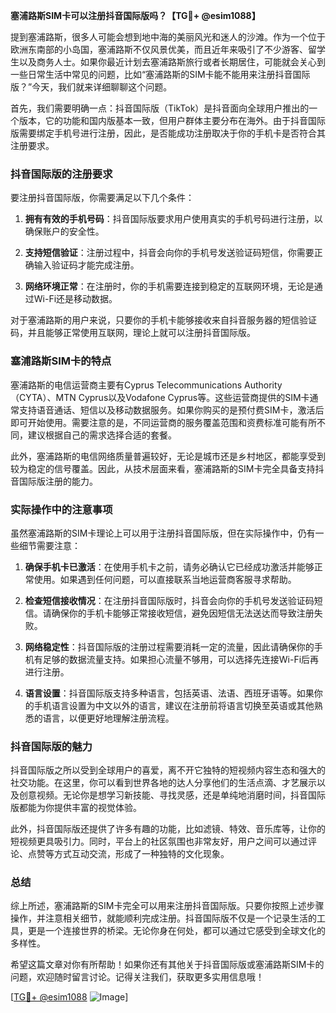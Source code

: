 **塞浦路斯SIM卡可以注册抖音国际版吗？【TG💪+ @esim1088】**

提到塞浦路斯，很多人可能会想到地中海的美丽风光和迷人的沙滩。作为一个位于欧洲东南部的小岛国，塞浦路斯不仅风景优美，而且近年来吸引了不少游客、留学生以及商务人士。如果你最近计划去塞浦路斯旅行或者长期居住，可能就会关心到一些日常生活中常见的问题，比如“塞浦路斯的SIM卡能不能用来注册抖音国际版？”今天，我们就来详细聊聊这个问题。

首先，我们需要明确一点：抖音国际版（TikTok）是抖音面向全球用户推出的一个版本，它的功能和国内版基本一致，但用户群体主要分布在海外。由于抖音国际版需要绑定手机号进行注册，因此，是否能成功注册取决于你的手机卡是否符合其注册要求。

### 抖音国际版的注册要求

要注册抖音国际版，你需要满足以下几个条件：

1. **拥有有效的手机号码**：抖音国际版要求用户使用真实的手机号码进行注册，以确保账户的安全性。
   
2. **支持短信验证**：注册过程中，抖音会向你的手机号发送验证码短信，你需要正确输入验证码才能完成注册。

3. **网络环境正常**：在注册时，你的手机需要连接到稳定的互联网环境，无论是通过Wi-Fi还是移动数据。

对于塞浦路斯的用户来说，只要你的手机卡能够接收来自抖音服务器的短信验证码，并且能够正常使用互联网，理论上就可以注册抖音国际版。

### 塞浦路斯SIM卡的特点

塞浦路斯的电信运营商主要有Cyprus Telecommunications Authority（CYTA）、MTN Cyprus以及Vodafone Cyprus等。这些运营商提供的SIM卡通常支持语音通话、短信以及移动数据服务。如果你购买的是预付费SIM卡，激活后即可开始使用。需要注意的是，不同运营商的服务覆盖范围和资费标准可能有所不同，建议根据自己的需求选择合适的套餐。

此外，塞浦路斯的电信网络质量普遍较好，无论是城市还是乡村地区，都能享受到较为稳定的信号覆盖。因此，从技术层面来看，塞浦路斯的SIM卡完全具备支持抖音国际版注册的能力。

### 实际操作中的注意事项

虽然塞浦路斯的SIM卡理论上可以用于注册抖音国际版，但在实际操作中，仍有一些细节需要注意：

1. **确保手机卡已激活**：在使用手机卡之前，请务必确认它已经成功激活并能够正常使用。如果遇到任何问题，可以直接联系当地运营商客服寻求帮助。

2. **检查短信接收情况**：在注册抖音国际版时，抖音会向你的手机号发送验证码短信。请确保你的手机卡能够正常接收短信，避免因短信无法送达而导致注册失败。

3. **网络稳定性**：抖音国际版的注册过程需要消耗一定的流量，因此请确保你的手机有足够的数据流量支持。如果担心流量不够用，可以选择先连接Wi-Fi后再进行注册。

4. **语言设置**：抖音国际版支持多种语言，包括英语、法语、西班牙语等。如果你的手机语言设置为中文以外的语言，建议在注册前将语言切换至英语或其他熟悉的语言，以便更好地理解注册流程。

### 抖音国际版的魅力

抖音国际版之所以受到全球用户的喜爱，离不开它独特的短视频内容生态和强大的社交功能。在这里，你可以看到世界各地的达人分享他们的生活点滴、才艺展示以及创意视频。无论你是想学习新技能、寻找灵感，还是单纯地消磨时间，抖音国际版都能为你提供丰富的视觉体验。

此外，抖音国际版还提供了许多有趣的功能，比如滤镜、特效、音乐库等，让你的短视频更具吸引力。同时，平台上的社区氛围也非常友好，用户之间可以通过评论、点赞等方式互动交流，形成了一种独特的文化现象。

### 总结

综上所述，塞浦路斯的SIM卡完全可以用来注册抖音国际版。只要你按照上述步骤操作，并注意相关细节，就能顺利完成注册。抖音国际版不仅是一个记录生活的工具，更是一个连接世界的桥梁。无论你身在何处，都可以通过它感受到全球文化的多样性。

希望这篇文章对你有所帮助！如果你还有其他关于抖音国际版或塞浦路斯SIM卡的问题，欢迎随时留言讨论。记得关注我们，获取更多实用信息哦！

[[TG💪+ @esim1088](https://t.me/s/esim1088) ![Image](https://i.postimg.cc/4NQfJmqS/Snipaste-2025-05-13-00-14-12.png)]